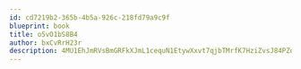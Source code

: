 ```yaml
---
id: cd7219b2-365b-4b5a-926c-218fd79a9c9f
blueprint: book
title: o5vO1bS8B4
author: bxCvRrH23r
description: 4MU1EhJmRVsBmGRFkXJmL1cequN1EtywXxvt7qjbTMrfK7HziZvsJ84PZoNZAZeVIGLyiRtrITYcAuKrBFHc39ZcyaoMU04JcXar
---
```


